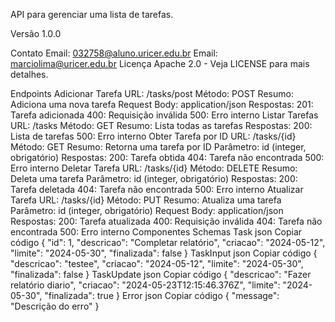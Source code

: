 API para gerenciar uma lista de tarefas.

Versão
1.0.0

Contato
Email: 032758@aluno.uricer.edu.br
Email: marciolima@uricer.edu.br
Licença
Apache 2.0 - Veja LICENSE para mais detalhes.

Endpoints
Adicionar Tarefa
URL: /tasks/post
Método: POST
Resumo: Adiciona uma nova tarefa
Request Body: application/json
Respostas:
201: Tarefa adicionada
400: Requisição inválida
500: Erro interno
Listar Tarefas
URL: /tasks
Método: GET
Resumo: Lista todas as tarefas
Respostas:
200: Lista de tarefas
500: Erro interno
Obter Tarefa por ID
URL: /tasks/{id}
Método: GET
Resumo: Retorna uma tarefa por ID
Parâmetro: id (integer, obrigatório)
Respostas:
200: Tarefa obtida
404: Tarefa não encontrada
500: Erro interno
Deletar Tarefa
URL: /tasks/{id}
Método: DELETE
Resumo: Deleta uma tarefa
Parâmetro: id (integer, obrigatório)
Respostas:
200: Tarefa deletada
404: Tarefa não encontrada
500: Erro interno
Atualizar Tarefa
URL: /tasks/{id}
Método: PUT
Resumo: Atualiza uma tarefa
Parâmetro: id (integer, obrigatório)
Request Body: application/json
Respostas:
200: Tarefa atualizada
400: Requisição inválida
404: Tarefa não encontrada
500: Erro interno
Componentes
Schemas
Task
json
Copiar código
{
  "id": 1,
  "descricao": "Completar relatório",
  "criacao": "2024-05-12",
  "limite": "2024-05-30",
  "finalizada": false
}
TaskInput
json
Copiar código
{
  "descricao": "testee",
  "criacao": "2024-05-12",
  "limite": "2024-05-30",
  "finalizada": false
}
TaskUpdate
json
Copiar código
{
  "descricao": "Fazer relatório diario",
  "criacao": "2024-05-23T12:15:46.376Z",
  "limite": "2024-05-30",
  "finalizada": true
}
Error
json
Copiar código
{
  "message": "Descrição do erro"
}
